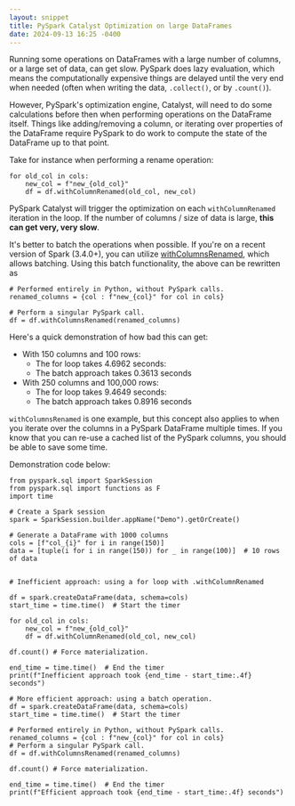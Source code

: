 ```yaml
---
layout: snippet
title: PySpark Catalyst Optimization on large DataFrames
date: 2024-09-13 16:25 -0400
---
```


Running some operations on DataFrames with a large number of columns, or a large set of data, can get slow. PySpark does lazy evaluation, which means the computationally expensive things are delayed until the very end when needed (often when writing the data, `.collect()`, or by `.count()`). 

However, PySpark's optimization engine, Catalyst, will need to do some calculations before then when performing operations on the DataFrame itself. Things like adding/removing a column, or iterating over properties of the DataFrame require PySpark to do work to compute the state of the DataFrame up to that point.

Take for instance when performing a rename operation:

```
for old_col in cols:
    new_col = f"new_{old_col}"
    df = df.withColumnRenamed(old_col, new_col)
```

PySpark Catalyst will trigger the optimization on each `withColumnRenamed` iteration in the loop. If the number of columns / size of data is large, **this can get very, very slow**. 

It's better to batch the operations when possible. If you're on a recent version of Spark (3.4.0+), you can utilize [withColumnsRenamed](https://spark.apache.org/docs/latest/api/python/reference/pyspark.sql/api/pyspark.sql.DataFrame.withColumnsRenamed.html), which allows batching. Using this batch functionality, the above can be rewritten as 

```
# Performed entirely in Python, without PySpark calls.
renamed_columns = {col : f"new_{col}" for col in cols}

# Perform a singular PySpark call.
df = df.withColumnsRenamed(renamed_columns)
```

Here's a quick demonstration of how bad this can get:

- With 150 columns and 100 rows: 
    - The for loop takes 4.6962 seconds:
    - The batch approach takes 0.3613 seconds
- With 250 columns and 100,000 rows:
    - The for loop takes 9.4649 seconds:
    - The batch approach takes 0.8916 seconds

`withColumnsRenamed` is one example, but this concept also applies to when you iterate over the columns in a PySpark DataFrame multiple times. If you know that you can re-use a cached list of the PySpark columns, you should be able to save some time.

Demonstration code below:
```
from pyspark.sql import SparkSession
from pyspark.sql import functions as F
import time

# Create a Spark session
spark = SparkSession.builder.appName("Demo").getOrCreate()

# Generate a DataFrame with 1000 columns
cols = [f"col_{i}" for i in range(150)]
data = [tuple(i for i in range(150)) for _ in range(100)]  # 10 rows of data


# Inefficient approach: using a for loop with .withColumnRenamed

df = spark.createDataFrame(data, schema=cols)
start_time = time.time()  # Start the timer

for old_col in cols:
    new_col = f"new_{old_col}"
    df = df.withColumnRenamed(old_col, new_col)

df.count() # Force materialization.

end_time = time.time()  # End the timer
print(f"Inefficient approach took {end_time - start_time:.4f} seconds")

# More efficient approach: using a batch operation.
df = spark.createDataFrame(data, schema=cols)
start_time = time.time()  # Start the timer

# Performed entirely in Python, without PySpark calls.
renamed_columns = {col : f"new_{col}" for col in cols}
# Perform a singular PySpark call.
df = df.withColumnsRenamed(renamed_columns)

df.count() # Force materialization.

end_time = time.time()  # End the timer
print(f"Efficient approach took {end_time - start_time:.4f} seconds")
```

